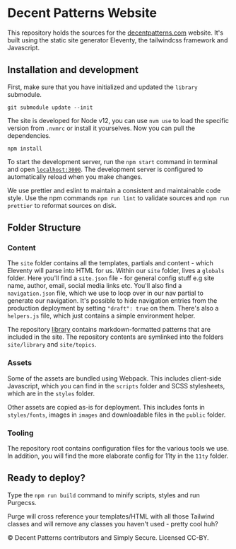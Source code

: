 # Decent Patterns Website

This repository holds the sources for the [decentpatterns.com](https://decentpatterns.com) website. It's built using the static site generator Eleventy, the tailwindcss framework and Javascript.

## Installation and development

First, make sure that you have initialized and updated the `library` submodule.

```
git submodule update --init
```

The site is developed for Node v12, you can use `nvm use` to load the specific version from `.nvmrc` or install it yourselves. Now you can pull the dependencies.

```
npm install
```

To start the development server, run the `npm start` command in terminal and open [`localhost:3000`](http://localhost:3000/). The development server is configured to automatically reload when you make changes.

We use prettier and eslint to maintain a consistent and maintainable code style. Use the npm commands `npm run lint` to validate sources and `npm run prettier` to reformat sources on disk.

## Folder Structure

### Content

The `site` folder contains all the templates, partials and content - which Eleventy will parse into HTML for us. Within our `site` folder, lives a `globals` folder. Here you'll find a `site.json` file - for general config stuff e.g site name, author, email, social media links etc. You'll also find a `navigation.json` file, which we use to loop over in our nav partial to generate our navigation. It's possible to hide navigation entries from the production deployment by setting `"draft": true` on them. There's also a `helpers.js` file, which just contains a simple environment helper.

The repository [library](https://github.com/decentpatterns/library) contains markdown-formatted patterns that are included in the site. The repository contents are symlinked into the folders `site/library` and `site/topics`.

### Assets

Some of the assets are bundled using Webpack. This includes client-side Javascript, which you can find in the `scripts` folder and SCSS stylesheets, which are in the `styles` folder.

Other assets are copied as-is for deployment. This includes fonts in `styles/fonts`, images in `images` and downloadable files in the `public` folder.

### Tooling

The repository root contains configuration files for the various tools we use. In addition, you will find the more elaborate config for 11ty in the `11ty` folder.

## Ready to deploy?

Type the `npm run build` command to minify scripts, styles and run Purgecss.

Purge will cross reference your templates/HTML with all those Tailwind classes and will remove any classes you haven't used - pretty cool huh?

© Decent Patterns contributors and Simply Secure. Licensed CC-BY.
